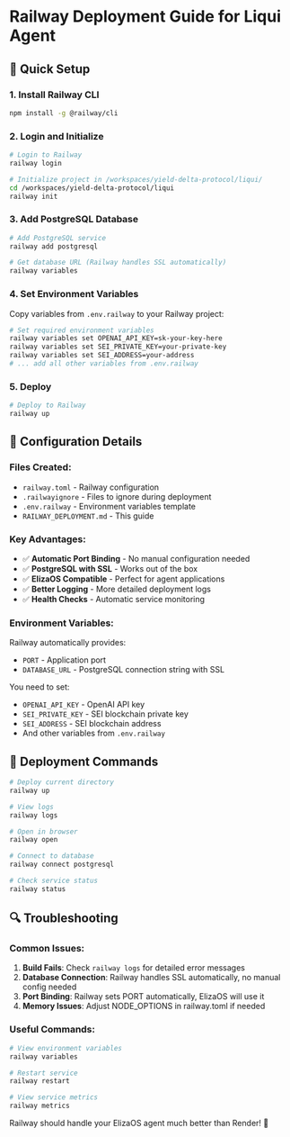 # Railway Deployment Guide for Liqui Agent

## 🚂 Quick Setup

### 1. Install Railway CLI
```bash
npm install -g @railway/cli
```

### 2. Login and Initialize
```bash
# Login to Railway
railway login

# Initialize project in /workspaces/yield-delta-protocol/liqui/
cd /workspaces/yield-delta-protocol/liqui
railway init
```

### 3. Add PostgreSQL Database
```bash
# Add PostgreSQL service
railway add postgresql

# Get database URL (Railway handles SSL automatically)
railway variables
```

### 4. Set Environment Variables
Copy variables from `.env.railway` to your Railway project:

```bash
# Set required environment variables
railway variables set OPENAI_API_KEY=sk-your-key-here
railway variables set SEI_PRIVATE_KEY=your-private-key
railway variables set SEI_ADDRESS=your-address
# ... add all other variables from .env.railway
```

### 5. Deploy
```bash
# Deploy to Railway
railway up
```

## 🔧 Configuration Details

### Files Created:
- `railway.toml` - Railway configuration
- `.railwayignore` - Files to ignore during deployment
- `.env.railway` - Environment variables template
- `RAILWAY_DEPLOYMENT.md` - This guide

### Key Advantages:
- ✅ **Automatic Port Binding** - No manual configuration needed
- ✅ **PostgreSQL with SSL** - Works out of the box
- ✅ **ElizaOS Compatible** - Perfect for agent applications
- ✅ **Better Logging** - More detailed deployment logs
- ✅ **Health Checks** - Automatic service monitoring

### Environment Variables:
Railway automatically provides:
- `PORT` - Application port
- `DATABASE_URL` - PostgreSQL connection string with SSL

You need to set:
- `OPENAI_API_KEY` - OpenAI API key
- `SEI_PRIVATE_KEY` - SEI blockchain private key
- `SEI_ADDRESS` - SEI blockchain address
- And other variables from `.env.railway`

## 🚀 Deployment Commands

```bash
# Deploy current directory
railway up

# View logs
railway logs

# Open in browser
railway open

# Connect to database
railway connect postgresql

# Check service status
railway status
```

## 🔍 Troubleshooting

### Common Issues:
1. **Build Fails**: Check `railway logs` for detailed error messages
2. **Database Connection**: Railway handles SSL automatically, no manual config needed
3. **Port Binding**: Railway sets PORT automatically, ElizaOS will use it
4. **Memory Issues**: Adjust NODE_OPTIONS in railway.toml if needed

### Useful Commands:
```bash
# View environment variables
railway variables

# Restart service
railway restart

# View service metrics
railway metrics
```

Railway should handle your ElizaOS agent much better than Render! 🎯